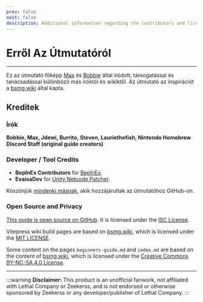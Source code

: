 ```yaml
---
prev: false
next: false
description: Additional information regarding the contributors and licensing of the Lethal Company Modding Wiki.
---
```


# Erről Az Útmutatóról

***

Ez az útmutató főképp [Max](https://github.com/MaxWasUnavailable) és [Bobbie](https://twitter.com/VRBobbie) által íródott, támogatással és tanácsadással különböző más íróktól és wikiktől. Az útmutató az inspirációt a [bsmg.wiki](https://bsmg.wiki) által kapta.

## Kreditek

### Írók

**Bobbie, Max, Jdewi, Burrito, Steven, Lauriethefish, Nintendo Homebrew Discord Staff (original guide creators)** <!-- TODO: Update with new contributors from lethal.wiki and trombone.wiki -->

### Developer / Tool Credits

- **BepInEx Contributors** for [BepInEx](https://github.com/BepInEx/BepInEx).
- **EvaisaDev** for [Unity Netcode Patcher](https://github.com/EvaisaDev/UnityNetcodePatcher).

Köszönjük [mindenki másnak](https://github.com/LethalCompany/ModdingWiki/graphs/contributors), akik hozzájárultak az útmutatóhoz GitHub-on.

### **Open Source and Privacy**

[This guide is open source on GitHub](https://github.com/LethalCompany/ModdingWiki). It is licensed under the [ISC License](https://github.com/LethalCompany/ModdingWiki/blob/master/LICENSE.md).

Vitepress wiki build pages are based on [bsmg.wiki](https://bsmg.wiki), which is licensed under the [MIT LICENSE](https://github.com/bsmg/wiki/blob/master/LICENSE).

Some content on the pages `beginners-guide.md` and `index.md` are based on the content of [bsmg.wiki](https://bsmg.wiki), which is licensed under the [Creative Commons BY-NC-SA 4.0 License](https://github.com/bsmg/wiki/blob/master/wiki/LICENSE).

***

:::warning **Disclaimer:**
This product is an unofficial fanwork, not affiliated with Lethal Company or Zeekerss, and is not endorsed or otherwise sponsored by Zeekerss or any developer/publisher of Lethal Company.
:::
